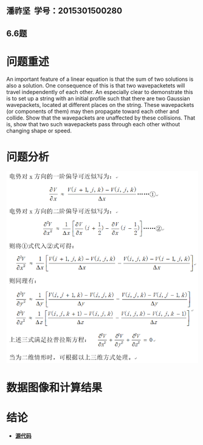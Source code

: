 ## 潘祚坚  学号：2015301500280
## 6.6题
# 问题重述
An important feature of a linear equation is that the sum of two solutions is also a solution. One consequence of this is that two wavepacketets will travel independently of each other. An especially clear to demonstrate this is to set up a string with an initial profile such that there are two Gaussian wavepackets, located at different places on the string. These wavepackets (or components of them) may then propagate toward each other and collide. Show that the wavepackets are unaffected by these collisions. That is, show that two such wavepackets pass through each other without changing shape or speed.
# 问题分析
![**分析**](https://github.com/paaaaaan/Computational_physics_2015301500280/blob/12.0/analysis.png)
# 数据图像和计算结果

# 结论


- [**源代码**](https://github.com/paaaaaan/Computational_physics_2015301500280/blob/12.0/code)
